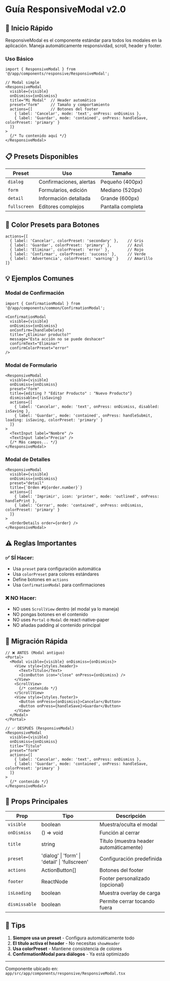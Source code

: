# Guía ResponsiveModal v2.0

## 🚀 Inicio Rápido

ResponsiveModal es el componente estándar para todos los modales en la aplicación. Maneja automáticamente responsividad, scroll, header y footer.

### Uso Básico

```tsx
import { ResponsiveModal } from '@/app/components/responsive/ResponsiveModal';

// Modal simple
<ResponsiveModal
  visible={visible}
  onDismiss={onDismiss}
  title="Mi Modal"  // Header automático
  preset="form"     // Tamaño y comportamiento
  actions={[        // Botones del footer
    { label: 'Cancelar', mode: 'text', onPress: onDismiss },
    { label: 'Guardar', mode: 'contained', onPress: handleSave, colorPreset: 'primary' }
  ]}
>
  {/* Tu contenido aquí */}
</ResponsiveModal>
```

## 📋 Presets Disponibles

| Preset | Uso | Tamaño |
|--------|-----|--------|
| `dialog` | Confirmaciones, alertas | Pequeño (400px) |
| `form` | Formularios, edición | Mediano (520px) |
| `detail` | Información detallada | Grande (600px) |
| `fullscreen` | Editores complejos | Pantalla completa |

## 🎨 Color Presets para Botones

```tsx
actions={[
  { label: 'Cancelar', colorPreset: 'secondary' },    // Gris
  { label: 'Guardar', colorPreset: 'primary' },       // Azul
  { label: 'Eliminar', colorPreset: 'error' },        // Rojo
  { label: 'Confirmar', colorPreset: 'success' },     // Verde
  { label: 'Advertencia', colorPreset: 'warning' }    // Amarillo
]}
```

## 💡 Ejemplos Comunes

### Modal de Confirmación

```tsx
import { ConfirmationModal } from '@/app/components/common/ConfirmationModal';

<ConfirmationModal
  visible={visible}
  onDismiss={onDismiss}
  onConfirm={handleDelete}
  title="¿Eliminar producto?"
  message="Esta acción no se puede deshacer"
  confirmText="Eliminar"
  confirmColorPreset="error"
/>
```

### Modal de Formulario

```tsx
<ResponsiveModal
  visible={visible}
  onDismiss={onDismiss}
  preset="form"
  title={editing ? "Editar Producto" : "Nuevo Producto"}
  dismissable={!isSaving}
  actions={[
    { label: 'Cancelar', mode: 'text', onPress: onDismiss, disabled: isSaving },
    { label: 'Guardar', mode: 'contained', onPress: handleSubmit, loading: isSaving, colorPreset: 'primary' }
  ]}
>
  <TextInput label="Nombre" />
  <TextInput label="Precio" />
  {/* Más campos... */}
</ResponsiveModal>
```

### Modal de Detalles

```tsx
<ResponsiveModal
  visible={visible}
  onDismiss={onDismiss}
  preset="detail"
  title={`Orden #${order.number}`}
  actions={[
    { label: 'Imprimir', icon: 'printer', mode: 'outlined', onPress: handlePrint },
    { label: 'Cerrar', mode: 'contained', onPress: onDismiss, colorPreset: 'primary' }
  ]}
>
  <OrderDetails order={order} />
</ResponsiveModal>
```

## ⚠️ Reglas Importantes

### ✅ SÍ Hacer:
- Usa `preset` para configuración automática
- Usa `colorPreset` para colores estándares  
- Define botones en `actions`
- Usa `ConfirmationModal` para confirmaciones

### ❌ NO Hacer:
- NO uses `ScrollView` dentro (el modal ya lo maneja)
- NO pongas botones en el contenido
- NO uses `Portal` o `Modal` de react-native-paper
- NO añadas padding al contenido principal

## 🔄 Migración Rápida

```tsx
// ❌ ANTES (Modal antiguo)
<Portal>
  <Modal visible={visible} onDismiss={onDismiss}>
    <View style={styles.header}>
      <Text>Título</Text>
      <IconButton icon="close" onPress={onDismiss} />
    </View>
    <ScrollView>
      {/* contenido */}
    </ScrollView>
    <View style={styles.footer}>
      <Button onPress={onDismiss}>Cancelar</Button>
      <Button onPress={handleSave}>Guardar</Button>
    </View>
  </Modal>
</Portal>

// ✅ DESPUÉS (ResponsiveModal)
<ResponsiveModal
  visible={visible}
  onDismiss={onDismiss}
  title="Título"
  preset="form"
  actions={[
    { label: 'Cancelar', mode: 'text', onPress: onDismiss },
    { label: 'Guardar', mode: 'contained', onPress: handleSave, colorPreset: 'primary' }
  ]}
>
  {/* contenido */}
</ResponsiveModal>
```

## 📌 Props Principales

| Prop | Tipo | Descripción |
|------|------|-------------|
| `visible` | boolean | Muestra/oculta el modal |
| `onDismiss` | () => void | Función al cerrar |
| `title` | string | Título (muestra header automáticamente) |
| `preset` | 'dialog' \| 'form' \| 'detail' \| 'fullscreen' | Configuración predefinida |
| `actions` | ActionButton[] | Botones del footer |
| `footer` | ReactNode | Footer personalizado (opcional) |
| `isLoading` | boolean | Muestra overlay de carga |
| `dismissable` | boolean | Permite cerrar tocando fuera |

## 🎯 Tips

1. **Siempre usa un preset** - Configura automáticamente todo
2. **El título activa el header** - No necesitas `showHeader`
3. **Usa colorPreset** - Mantiene consistencia de colores
4. **ConfirmationModal para diálogos** - Ya está optimizado

---

Componente ubicado en: `app/src/app/components/responsive/ResponsiveModal.tsx`